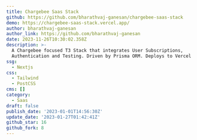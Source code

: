 ```yaml
---
title: Chargebee Saas Stack
github: https://github.com/bharathvaj-ganesan/chargebee-saas-stack
demo: https://chargebee-saas-stack.vercel.app/
author: bharathvaj-ganesan
author_link: https://github.com/bharathvaj-ganesan
date: 2023-11-26T10:30:02.358Z
description: >-
  A Chargebee focused T3 Stack that integrates User Subscriptions,
  Authentication and Testing. Driven by Prisma ORM. Deploys to Vercel
ssg:
  - Nextjs
css:
  - Tailwind
  - PostCSS
cms: []
category:
  - Saas
draft: false
publish_date: '2023-01-01T14:56:30Z'
update_date: '2023-01-27T01:42:41Z'
github_star: 16
github_fork: 8
---
```


